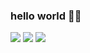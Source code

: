 ### hello world 👋🏾

![](https://img.shields.io/endpoint?label=currently&url=https://dev.discordprofiles.me/api/badge/status/190916650143318016?simple=true) ![](https://img.shields.io/endpoint?label=playing/using&url=https://dev.discordprofiles.me/api/badge/playing/190916650143318016) ![](https://img.shields.io/endpoint?url=https://dev.discordprofiles.me/api/badge/spotify/190916650143318016)

<!--
**advaith1/advaith1** is a ✨ _special_ ✨ repository because its `README.md` (this file) appears on your GitHub profile.

Here are some ideas to get you started:

- 🔭 I’m currently working on ...
- 🌱 I’m currently learning ...
- 👯 I’m looking to collaborate on ...
- 🤔 I’m looking for help with ...
- 💬 Ask me about ...
- 📫 How to reach me: ...
- 😄 Pronouns: ...
- ⚡ Fun fact: ...
-->
